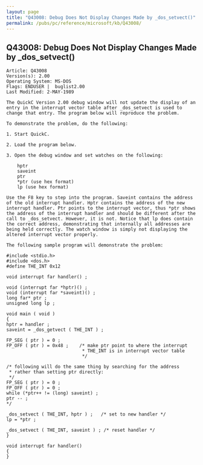 ```yaml
---
layout: page
title: "Q43008: Debug Does Not Display Changes Made by _dos_setvect()"
permalink: /pubs/pc/reference/microsoft/kb/Q43008/
---
```


## Q43008: Debug Does Not Display Changes Made by _dos_setvect()

	Article: Q43008
	Version(s): 2.00
	Operating System: MS-DOS
	Flags: ENDUSER |  buglist2.00
	Last Modified: 2-MAY-1989
	
	The QuickC Version 2.00 debug window will not update the display of an
	entry in the interrupt vector table after _dos_setvect is used to
	change that entry. The program below will reproduce the problem.
	
	To demonstrate the problem, do the following:
	
	1. Start QuickC.
	
	2. Load the program below.
	
	3. Open the debug window and set watches on the following:
	
	    hptr
	    saveint
	    ptr
	    *ptr (use hex format)
	    lp (use hex format)
	
	Use the F8 key to step into the program. Saveint contains the address
	of the old interrupt handler. Hptr contains the address of the new
	interrupt handler. Ptr points to the interrupt vector, thus *ptr shows
	the address of the interrupt handler and should be different after the
	call to _dos_setvect. However, it is not. Notice that lp does contain
	the correct address, demonstrating that internally all addresses are
	being held correctly. The watch window is simply not displaying the
	altered interrupt vector properly.
	
	The following sample program will demonstrate the problem:
	
	#include <stdio.h>
	#include <dos.h>
	#define THE_INT 0x12
	
	void interrupt far handler() ;
	
	void (interrupt far *hptr)() ;
	void (interrupt far *saveint)() ;
	long far* ptr ;
	unsigned long lp ;
	
	void main ( void )
	{
	hptr = handler ;
	saveint = _dos_getvect ( THE_INT ) ;
	
	FP_SEG ( ptr ) = 0 ;
	FP_OFF ( ptr ) = 0x48 ;    /* make ptr point to where the interrupt
	                            * THE_INT is in interrupt vector table
	                            */
	
	/* following will do the same thing by searching for the address
	 * rather than setting ptr directly:
	 */
	FP_SEG ( ptr ) = 0 ;
	FP_OFF ( ptr ) = 0 ;
	while (*ptr++ != (long) saveint) ;
	ptr -- ;
	*/
	
	_dos_setvect ( THE_INT, hptr ) ;   /* set to new handler */
	lp = *ptr ;
	
	_dos_setvect ( THE_INT, saveint ) ; /* reset handler */
	}
	
	void interrupt far handler()
	{
	}
